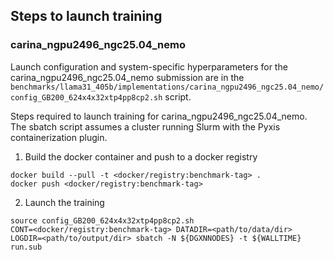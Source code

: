 ## Steps to launch training

### carina_ngpu2496_ngc25.04_nemo

Launch configuration and system-specific hyperparameters for the
carina_ngpu2496_ngc25.04_nemo submission are in the
`benchmarks/llama31_405b/implementations/carina_ngpu2496_ngc25.04_nemo/config_GB200_624x4x32xtp4pp8cp2.sh` script.

Steps required to launch training for carina_ngpu2496_ngc25.04_nemo.  The sbatch
script assumes a cluster running Slurm with the Pyxis containerization plugin.

1. Build the docker container and push to a docker registry

```
docker build --pull -t <docker/registry:benchmark-tag> .
docker push <docker/registry:benchmark-tag>
```

2. Launch the training
```
source config_GB200_624x4x32xtp4pp8cp2.sh
CONT=<docker/registry:benchmark-tag> DATADIR=<path/to/data/dir> LOGDIR=<path/to/output/dir> sbatch -N ${DGXNNODES} -t ${WALLTIME} run.sub
```
